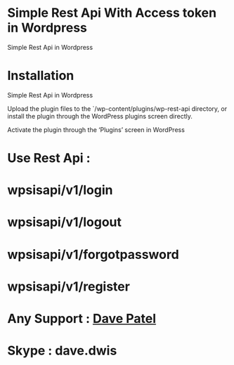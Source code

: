 # Simple Rest Api With Access token in Wordpress
Simple Rest Api in Wordpress

# Installation
Simple Rest Api in Wordpress

Upload the plugin files to the `/wp-content/plugins/wp-rest-api directory, or install the plugin through the WordPress plugins screen directly.

Activate the plugin through the ‘Plugins’ screen in WordPress

# Use Rest Api :

# wpsisapi/v1/login
# wpsisapi/v1/logout
# wpsisapi/v1/forgotpassword
# wpsisapi/v1/register

# Any Support : [Dave Patel](mailto:dave.dwis@gmail.com)
# Skype : dave.dwis
